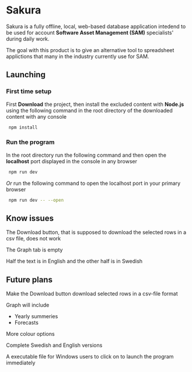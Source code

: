 # Sakura

Sakura is a fully offline, local, web-based database application intedend to be used for account **Software Asset Management (SAM)** specialists' during daily work.

The goal with this product is to give an alternative tool to spreadsheet applictions that many in the industry currently use for SAM.

## Launching

### First time setup

First **Download** the project, then install the excluded content with **Node.js** using the following command in the root directory of the downloaded content with any console

```bash
 npm install
```
### Run the program

In the root directory run the following command and then open the **localhost** port displayed in the console in any browser

```bash
 npm run dev
```

*Or* run the following command to open the localhost port in your primary browser

```bash
 npm run dev -- --open
```

## Know issues

The Download button, that is supposed to download the selected rows in a csv file, does not work

The Graph tab is empty

Half the text is in English and the other half is in Swedish

## Future plans

Make the Download button download selected rows in a csv-file format

Graph will include
 - Yearly summeries
 - Forecasts

More colour options

Complete Swedish and English versions

A executable file for Windows users to click on to launch the program immediately
